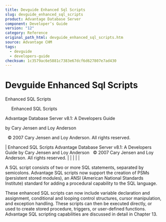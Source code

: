 ```yaml
---
title: Devguide Enhanced Sql Scripts
slug: devguide_enhanced_sql_scripts
product: Advantage Database Server
component: Developer’s Guide
version: "12"
category: Reference
original_path_html: devguide_enhanced_sql_scripts.htm
source: Advantage CHM
tags:
  - devguide
  - developers-guide
checksum: 1c3579ac6e5881c7383e67dcf6d627807e7ad430
---
```


# Devguide Enhanced Sql Scripts

Enhanced SQL Scripts

     Enhanced SQL Scripts

Advantage Database Server v8.1: A Developers Guide

by Cary Jensen and Loy Anderson

  © 2007 Cary Jensen and Loy Anderson. All rights reserved.

| Enhanced SQL Scripts  Advantage Database Server v8.1: A Developers Guide  by Cary Jensen and Loy Anderson    © 2007 Cary Jensen and Loy Anderson. All rights reserved. |  |  |  |  |

A SQL script consists of two or more SQL statements, separated by semicolons. Advantage SQL scripts now support the creation of PSMs (persistent stored modules), an ANSI (American National Standards Institute) standard for adding a procedural capability to the SQL language.

These enhanced SQL scripts can now include variable declaration and assignment, conditional and looping control structures, cursor manipulation, and exception handling. These scripts can then be executed directly, or used to create stored procedure, triggers, or user-defined functions. Advantage SQL scripting capabilities are discussed in detail in Chapter 13.
